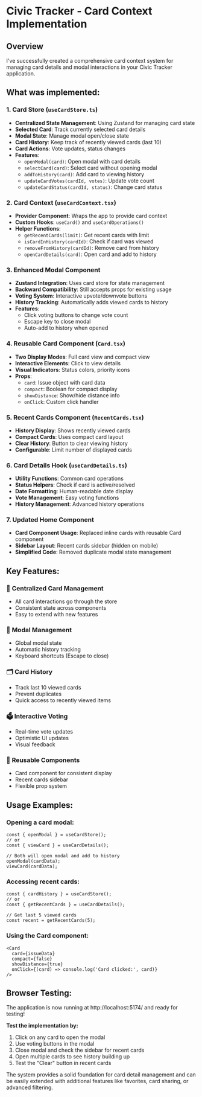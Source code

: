 # Civic Tracker - Card Context Implementation

## Overview
I've successfully created a comprehensive card context system for managing card details and modal interactions in your Civic Tracker application.

## What was implemented:

### 1. Card Store (`useCardStore.ts`)
- **Centralized State Management**: Using Zustand for managing card state
- **Selected Card**: Track currently selected card details
- **Modal State**: Manage modal open/close state
- **Card History**: Keep track of recently viewed cards (last 10)
- **Card Actions**: Vote updates, status changes
- **Features**:
  - `openModal(card)`: Open modal with card details
  - `selectCard(card)`: Select card without opening modal
  - `addToHistory(card)`: Add card to viewing history
  - `updateCardVotes(cardId, votes)`: Update vote count
  - `updateCardStatus(cardId, status)`: Change card status

### 2. Card Context (`useCardContext.tsx`)
- **Provider Component**: Wraps the app to provide card context
- **Custom Hooks**: `useCard()` and `useCardOperations()`
- **Helper Functions**:
  - `getRecentCards(limit)`: Get recent cards with limit
  - `isCardInHistory(cardId)`: Check if card was viewed
  - `removeFromHistory(cardId)`: Remove card from history
  - `openCardDetails(card)`: Open card and add to history

### 3. Enhanced Modal Component
- **Zustand Integration**: Uses card store for state management
- **Backward Compatibility**: Still accepts props for existing usage
- **Voting System**: Interactive upvote/downvote buttons
- **History Tracking**: Automatically adds viewed cards to history
- **Features**:
  - Click voting buttons to change vote count
  - Escape key to close modal
  - Auto-add to history when opened

### 4. Reusable Card Component (`Card.tsx`)
- **Two Display Modes**: Full card view and compact view
- **Interactive Elements**: Click to view details
- **Visual Indicators**: Status colors, priority icons
- **Props**:
  - `card`: Issue object with card data
  - `compact`: Boolean for compact display
  - `showDistance`: Show/hide distance info
  - `onClick`: Custom click handler

### 5. Recent Cards Component (`RecentCards.tsx`)
- **History Display**: Shows recently viewed cards
- **Compact Cards**: Uses compact card layout
- **Clear History**: Button to clear viewing history
- **Configurable**: Limit number of displayed cards

### 6. Card Details Hook (`useCardDetails.ts`)
- **Utility Functions**: Common card operations
- **Status Helpers**: Check if card is active/resolved
- **Date Formatting**: Human-readable date display
- **Vote Management**: Easy voting functions
- **History Management**: Advanced history operations

### 7. Updated Home Component
- **Card Component Usage**: Replaced inline cards with reusable Card component
- **Sidebar Layout**: Recent cards sidebar (hidden on mobile)
- **Simplified Code**: Removed duplicate modal state management

## Key Features:

### 🎯 **Centralized Card Management**
- All card interactions go through the store
- Consistent state across components
- Easy to extend with new features

### 📱 **Modal Management**
- Global modal state
- Automatic history tracking
- Keyboard shortcuts (Escape to close)

### 🗂️ **Card History**
- Track last 10 viewed cards
- Prevent duplicates
- Quick access to recently viewed items

### 🗳️ **Interactive Voting**
- Real-time vote updates
- Optimistic UI updates
- Visual feedback

### 🎨 **Reusable Components**
- Card component for consistent display
- Recent cards sidebar
- Flexible prop system

## Usage Examples:

### Opening a card modal:
```tsx
const { openModal } = useCardStore();
// or
const { viewCard } = useCardDetails();

// Both will open modal and add to history
openModal(cardData);
viewCard(cardData);
```

### Accessing recent cards:
```tsx
const { cardHistory } = useCardStore();
// or 
const { getRecentCards } = useCardDetails();

// Get last 5 viewed cards
const recent = getRecentCards(5);
```

### Using the Card component:
```tsx
<Card 
  card={issueData} 
  compact={false}
  showDistance={true}
  onClick={(card) => console.log('Card clicked:', card)}
/>
```

## Browser Testing:
The application is now running at http://localhost:5174/ and ready for testing!

**Test the implementation by:**
1. Click on any card to open the modal
2. Use voting buttons in the modal
3. Close modal and check the sidebar for recent cards
4. Open multiple cards to see history building up
5. Test the "Clear" button in recent cards

The system provides a solid foundation for card detail management and can be easily extended with additional features like favorites, card sharing, or advanced filtering.
